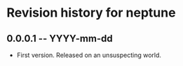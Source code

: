 # Revision history for neptune

## 0.0.0.1 -- YYYY-mm-dd

* First version. Released on an unsuspecting world.
